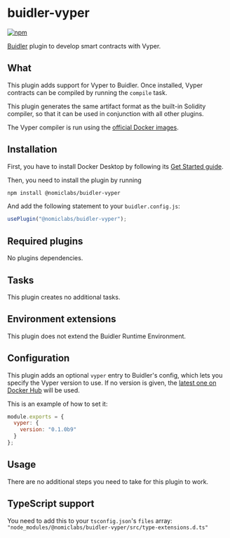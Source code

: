 # buidler-vyper

[![npm](https://img.shields.io/npm/v/@nomiclabs/buidler-vyper.svg)](https://www.npmjs.com/package/@nomiclabs/buidler-vyper)

[Buidler](http://buidler.dev) plugin to develop smart contracts with Vyper.

## What

This plugin adds support for Vyper to Buidler. Once installed, Vyper contracts can be compiled by running the `compile` task.

This plugin generates the same artifact format as the built-in Solidity compiler, so that it can be used in conjunction with
all other plugins.

The Vyper compiler is run using the [official Docker images](https://hub.docker.com/r/ethereum/vyper).

## Installation

First, you have to install Docker Desktop by following its [Get Started guide](https://www.docker.com/get-started).

Then, you need to install the plugin by running

```bash
npm install @nomiclabs/buidler-vyper
```

And add the following statement to your `buidler.config.js`:

```js
usePlugin("@nomiclabs/buidler-vyper");
```

## Required plugins

No plugins dependencies.

## Tasks

This plugin creates no additional tasks.

## Environment extensions

This plugin does not extend the Buidler Runtime Environment.

## Configuration

This plugin adds an optional `vyper` entry to Buidler's config, which lets you specify the Vyper version to use. If no
version is given, the [latest one on Docker Hub](https://hub.docker.com/r/ethereum/vyper/tags) will be used.

This is an example of how to set it:

```js
module.exports = {
  vyper: {
    version: "0.1.0b9"
  }
};
```

## Usage

There are no additional steps you need to take for this plugin to work.

## TypeScript support

You need to add this to your `tsconfig.json`'s `files` array:
`"node_modules/@nomiclabs/buidler-vyper/src/type-extensions.d.ts"`
